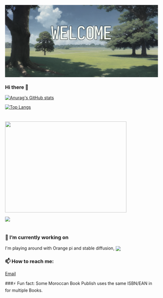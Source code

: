 
 <img align="center"  src="2.png" />

### Hi there 👋



[![Anurag's GitHub stats](https://github-readme-stats.vercel.app/api?username=sinnate&theme=dracula)](https://github.com/anuraghazra/github-readme-stats)

[![Top Langs](https://github-readme-stats.vercel.app/api/top-langs/?username=sinnate&langs_count=12&theme=dracula)](https://github.com/anuraghazra/github-readme-stats)


#

<a href="https://wakatime.com/@sinnate">
  <img align="center" width="400" height="300" src="https://wakatime.com/share/@christitustech/57160975-2111-472e-bc92-f390b42053b3.svg" />
</a></p>


<a href="https://wakatime.com"><img src="https://wakatime.com/share/@sinnate/6cd7edae-c168-493c-a9e6-621d8a68ddc2.png" /></a>

#

### 🔭 I’m currently working on 

  I'm playing around with Orange pi and stable diffusion,
 <a href="https://github.com/sinnate/orange-pi-5-stable-diffusion-webui">
  <img align="center" src="https://github-readme-stats.vercel.app/api/pin/?username=sinnate&repo=orange-pi-5-stable-diffusion-webui" />
</a>



 ### 📫 How to reach me: 
 
 <a href="mailto:contact@sinnate.dev">Email</a>

 ###⚡ Fun fact:
 Some Moroccan Book Publish uses the same ISBN/EAN in for multiple Books.


